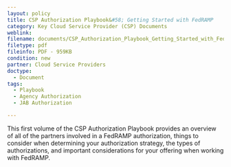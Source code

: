 ```yaml
---
layout: policy   
title: CSP Authorization Playbook&#58; Getting Started with FedRAMP
category: Key Cloud Service Provider (CSP) Documents
weblink:
filename: documents/CSP_Authorization_Playbook_Getting_Started_with_FedRAMP.pdf
filetype: pdf
fileinfo: PDF - 959KB
condition: new
partner: Cloud Service Providers
doctype:
  - Document
tags:
  - Playbook 
  - Agency Authorization
  - JAB Authorization

---
```

This first volume of the CSP Authorization Playbook provides an overview of all of the partners involved in a FedRAMP authorization, things to consider when determining your authorization strategy, the types of authorizations, and important considerations for your offering when working with FedRAMP.